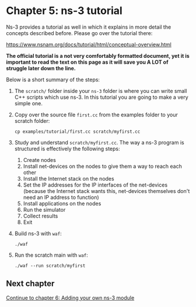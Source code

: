 # Chapter 5: ns-3 tutorial

Ns-3 provides a tutorial as well in which it explains in more detail
the concepts described before. Please go over the tutorial there:

https://www.nsnam.org/docs/tutorial/html/conceptual-overview.html

**The official tutorial is a not very comfortably formatted document, yet it is important
to read the text on this page as it will save you A LOT of struggle
later down the line.**

Below is a short summary of the steps:

1. The `scratch/` folder inside your `ns-3` folder is where you can write
   small C++ scripts which use ns-3. In this tutorial you are going to make
   a very simple one.

2. Copy over the source file `first.cc` from the examples folder to your scratch folder:

   ```
   cp examples/tutorial/first.cc scratch/myfirst.cc
   ```
   
3. Study and understand `scratch/myfirst.cc`. The way a ns-3 program is structured
   is effectively the following steps:
   
   1. Create nodes
   2. Install net-devices on the nodes to give them a way to reach each other
   3. Install the Internet stack on the nodes
   4. Set the IP addresses for the IP interfaces of the net-devices
     (because the Internet stack wants this, net-devices themselves
     don't need an IP address to function)
   5. Install applications on the nodes
   6. Run the simulator
   7. Collect results
   8. Exit
   
4. Build ns-3 with `waf`:

   ```
   ./waf
   ```
   
5. Run the scratch main with `waf`:

   ```
   ./waf --run scratch/myfirst
   ```


## Next chapter

[Continue to chapter 6: Adding your own ns-3 module](6_ns3_adding_your_own_module.md)
